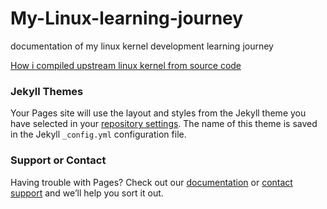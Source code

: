 # My-Linux-learning-journey
documentation of my linux kernel development learning journey 

[How i compiled upstream linux kernel from source code](https://paulnwoko.github.io/My-Linux-learning-journey/How-i-compiled-upstream-linux-kernel-from-source-code)



### Jekyll Themes

Your Pages site will use the layout and styles from the Jekyll theme you have selected in your [repository settings](https://github.com/paulnwoko/My-Linux-learning-journey/settings/pages). The name of this theme is saved in the Jekyll `_config.yml` configuration file.

### Support or Contact

Having trouble with Pages? Check out our [documentation](https://docs.github.com/categories/github-pages-basics/) or [contact support](https://support.github.com/contact) and we’ll help you sort it out.
